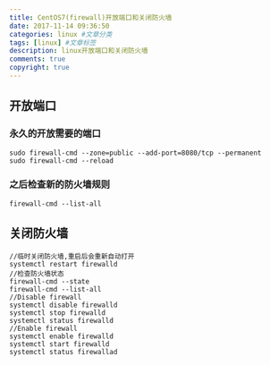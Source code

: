 ```yaml
---
title: CentOS7(firewall)开放端口和关闭防火墙
date: 2017-11-14 09:36:50
categories: linux #文章分类
tags: [linux] #文章标签
description: linux开放端口和关闭防火墙
comments: true
copyright: true
---
```


<!--more-->
## 开放端口
### 永久的开放需要的端口
```
sudo firewall-cmd --zone=public --add-port=8080/tcp --permanent
sudo firewall-cmd --reload
```

### 之后检查新的防火墙规则
```
firewall-cmd --list-all
```
## 关闭防火墙
```
//临时关闭防火墙,重启后会重新自动打开
systemctl restart firewalld
//检查防火墙状态
firewall-cmd --state
firewall-cmd --list-all
//Disable firewall
systemctl disable firewalld
systemctl stop firewalld
systemctl status firewalld
//Enable firewall
systemctl enable firewalld
systemctl start firewalld
systemctl status firewallad
```